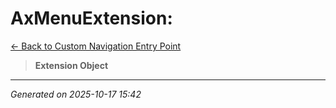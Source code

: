 # AxMenuExtension: 

[← Back to Custom Navigation Entry Point](../README.md)

> **Extension Object**

---

*Generated on 2025-10-17 15:42*
